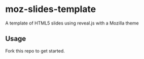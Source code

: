 # moz-slides-template

A template of HTML5 slides using reveal.js with a Mozilla theme

## Usage

Fork this repo to get started.

